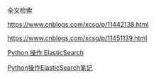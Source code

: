 全文检索



https://www.cnblogs.com/xcsg/p/11442138.html



https://www.cnblogs.com/xcsg/p/11451139.html



[Python 操作 ElasticSearch]( https://www.jianshu.com/p/d4ffc1708d85 )

[Python操作ElasticSearch笔记]( https://www.jianshu.com/p/1ca69272564d )

